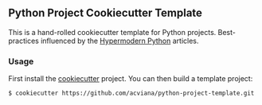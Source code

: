 ## Python Project Cookiecutter Template

This is a hand-rolled cookiecutter template for Python projects.
Best-practices influenced by the [Hypermodern Python](https://cjolowicz.github.io/posts/hypermodern-python-01-setup/) articles.

### Usage

First install the [cookiecutter](https://cookiecutter.readthedocs.io/) project. You can then build a template project:

```bash
$ cookiecutter https://github.com/acviana/python-project-template.git
```
